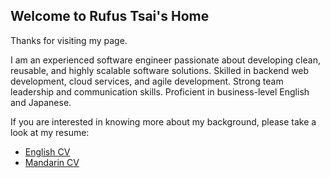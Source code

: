 ## Welcome to Rufus Tsai's Home

Thanks for visiting my page.

I am an experienced software engineer passionate about developing clean, reusable, and highly scalable software solutions. Skilled in backend web development, cloud services, and agile development. Strong team leadership and communication skills. Proficient in business-level English and Japanese.

If you are interested in knowing more about my background, please take a look at my resume:
- <a href="about/cv-en" target="_blank">English CV</a>
- <a href="about/cv-zh" target="_blank">Mandarin CV</a>